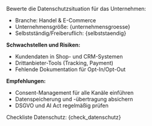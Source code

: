 Bewerte die Datenschutzsituation für das Unternehmen:

- Branche: Handel & E-Commerce
- Unternehmensgröße: {unternehmensgroesse}
- Selbstständig/Freiberuflich: {selbststaendig}

**Schwachstellen und Risiken:**  
- Kundendaten in Shop- und CRM-Systemen  
- Drittanbieter-Tools (Tracking, Payment)  
- Fehlende Dokumentation für Opt-In/Opt-Out

**Empfehlungen:**  
- Consent-Management für alle Kanäle einführen  
- Datenspeicherung und -übertragung absichern  
- DSGVO und AI Act regelmäßig prüfen

Checkliste Datenschutz:
{check_datenschutz}
